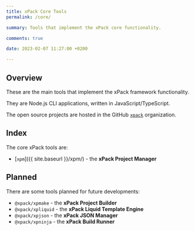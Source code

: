 ```yaml
---
title: xPack Core Tools
permalink: /core/

summary: Tools that implement the xPack core functionality.

comments: true

date: 2023-02-07 11:27:00 +0200

---
```


## Overview

These are the main tools that implement the xPack framework functionality.

They are Node.js CLI applications, written in JavaScript/TypeScript.

The open source projects are hosted in the GitHub
[`xpack`](https://github.com/xpack/) organization.

## Index

The core xPack tools are:

- [`xpm`]({{ site.baseurl }}/xpm/) - the **xPack Project Manager**

## Planned

There are some tools planned for future developments:

- `@xpack/xpmake` - the **xPack Project Builder**
- `@xpack/xpliquid` - the **xPack Liquid Template Engine**
- `@xpack/xpjson` - the **xPack JSON Manager**
- `@xpack/xpninja` - the **xPack Build Runner**
